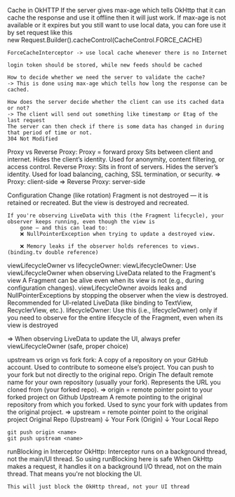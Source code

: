 Cache in OkHTTP
	If the server gives max-age which tells OkHttp that it can cache the response and use it offline then it will just work.
	If max-age is not available or it expires but you still want to use local data, you can fore use it by set request 
		like this	
		new Request.Builder().cacheControl(CacheControl.FORCE_CACHE)

	ForceCacheInterceptor -> use local cache whenever there is no Internet

	login token should be stored, while new feeds should be cached

	How to decide whether we need the server to validate the cache?
	-> This is done using max-age which tells how long the response can be cached.

	How does the server decide whether the client can use its cached data or not?
	-> The client will send out something like timestamp or Etag of the last request
	The server can then check if there is some data has changed in during that period of time or not.
	304 Not Modified

Proxy vs Reverse Proxy:
	Proxy = forward proxy
		Sits between client and internet.
		Hides the client’s identity.
		Used for anonymity, content filtering, or access control.
	Reverse Proxy:
		Sits in front of servers.
		Hides the server’s identity.
		Used for load balancing, caching, SSL termination, or security.
=> Proxy: client-side
=> Reverse Proxy: server-side

Configuration Change (like rotation)
	Fragment is not destroyed — it is retained or recreated.
	But the view is destroyed and recreated.

	If you're observing LiveData with this (the Fragment lifecycle), your observer keeps running, even though the view is 
		gone — and this can lead to:
		❌ NullPointerException when trying to update a destroyed view.

		❌ Memory leaks if the observer holds references to views. (binding.tv double reference)

viewLifecycleOwner vs lifecycleOwner:
	viewLifecycleOwner:
		Use viewLifecycleOwner when observing LiveData related to the Fragment's view
		A Fragment can be alive even when its view is not (e.g., during configuration changes).
		viewLifecycleOwner avoids leaks and NullPointerExceptions by stopping the observer when the view is destroyed.
		Recommended for UI-related LiveData (like binding to TextView, RecyclerView, etc.).
	lifecycleOwner:
		Use this (i.e., lifecycleOwner) only if you need to observe for the entire lifecycle of the Fragment, 
		even when its view is destroyed

=> When observing LiveData to update the UI, always prefer viewLifecycleOwner (safe, proper choice)
		

upstream vs orign vs fork
	fork:
		A copy of a repository on your GitHub account.
		Used to contribute to someone else’s project.
		You can push to your fork but not directly to the original repo.
	Origin
		The default remote name for your own repository (usually your fork).
		Represents the URL you cloned from (your forked repo).
	=> origin = remote pointer point to your forked project on Github
	Upstream
		A remote pointing to the original repository from which you forked.
		Used to sync your fork with updates from the original project.
	=> upstream = remote pointer point to the original project
	Original Repo (Upstream)
       		↓
   	Your Fork (Origin)
       		↓
    	Your Local Repo


	git push origin <name>
	git push upstream <name>

runBlocking in Interceptor OkHttp:
	Interceptor runs on a background thread, not the main/UI thread. So using runBlocking here is safe
	When OkHttp makes a request, it handles it on a background I/O thread, not on the main thread. That means you're not 
		blocking the UI.

	This will just block the OkHttp thread, not your UI thread
